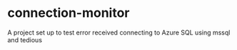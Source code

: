 # connection-monitor
A project set up to test error received connecting to Azure SQL using mssql and tedious
